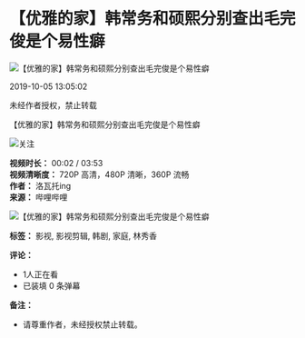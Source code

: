 # 【优雅的家】韩常务和硕熙分别查出毛完俊是个易性癖

![【优雅的家】韩常务和硕熙分别查出毛完俊是个易性癖](//i1.hdslb.com/bfs/archive/589fff9cc799e49307399b5417eb41960a633cca.jpg@100w_100h_1c.webp)

2019-10-05 13:05:02

未经作者授权，禁止转载

【优雅的家】韩常务和硕熙分别查出毛完俊是个易性癖

![](//i1.hdslb.com/bfs/face/c015e12dcff66fd53355c11d2961060b8f14e29a.jpg@96w.webp)关注

**视频时长：** 00:02 / 03:53  
**视频清晰度：** 720P 高清，480P 清晰，360P 流畅  
**作者：** 洛瓦托ing  
**来源：** 哔哩哔哩 

![【优雅的家】韩常务和硕熙分别查出毛完俊是个易性癖](//i1.hdslb.com/bfs/archive/589fff9cc799e49307399b5417eb41960a633cca.jpg@518w_290h_1c_!web-video-share-cover.webp)

**标签：** 影视, 影视剪辑, 韩剧, 家庭, 林秀香  

**评论：** 
- 1人正在看
- 已装填 0 条弹幕

**备注：** 
- 请尊重作者，未经授权禁止转载。